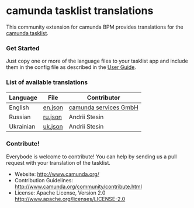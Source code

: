 # camunda tasklist translations


This community extension for camunda BPM provides translations for the [camunda tasklist](https://github.com/camunda/camunda-tasklist-ui).

### Get Started

Just copy one or more of the language files to your tasklist app and include them in the config file as described in the [User Guide](http://docs.camunda.org/latest/guides/user-guide/#tasklist-customizing-localization).

### List of available translations

| Language    | File                          | Contributor                                          |
| ------------|-------------------------------|------------------------------------------------------|
| English     | [en.json](/locales/en.json)   | [camunda services GmbH](https://github.com/camunda)  |
| Russian     | [ru.json](/locales/ru.json)   | Andrii Stesin                                        |
| Ukrainian   | [uk.json](/locales/uk.json)   | Andrii Stesin                                        |


### Contribute!

Everybode is welcome to contribute! You can help by sending us a pull request with your translation of the tasklist.

  * Website: http://www.camunda.org/
  * Contribution Guidelines: http://www.camunda.org/community/contribute.html
  * License: Apache License, Version 2.0  http://www.apache.org/licenses/LICENSE-2.0

